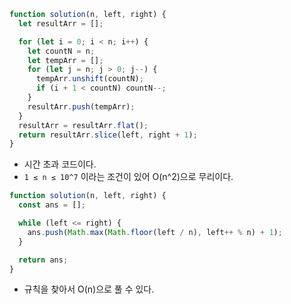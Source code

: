 ```js
function solution(n, left, right) {
  let resultArr = [];

  for (let i = 0; i < n; i++) {
    let countN = n;
    let tempArr = [];
    for (let j = n; j > 0; j--) {
      tempArr.unshift(countN);
      if (i + 1 < countN) countN--;
    }
    resultArr.push(tempArr);
  }
  resultArr = resultArr.flat();
  return resultArr.slice(left, right + 1);
}
```

- 시간 초과 코드이다.
- `1 ≤ n ≤ 10^7` 이라는 조건이 있어 O(n^2)으로 무리이다.

```js
function solution(n, left, right) {
  const ans = [];

  while (left <= right) {
    ans.push(Math.max(Math.floor(left / n), left++ % n) + 1);
  }

  return ans;
}
```

- 규칙을 찾아서 O(n)으로 풀 수 있다.

